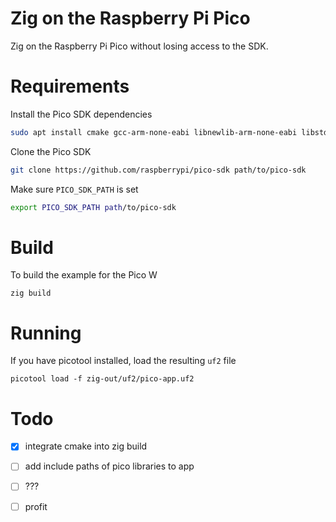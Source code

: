# Zig on the Raspberry Pi Pico
Zig on the Raspberry Pi Pico without losing access to the SDK.

# Requirements
Install the Pico SDK dependencies
```sh
sudo apt install cmake gcc-arm-none-eabi libnewlib-arm-none-eabi libstdc++-arm-none-eabi-newlib
```

Clone the Pico SDK
```sh
git clone https://github.com/raspberrypi/pico-sdk path/to/pico-sdk
```

Make sure `PICO_SDK_PATH` is set
```sh
export PICO_SDK_PATH path/to/pico-sdk
```

# Build
To build the example for the Pico W
```
zig build
```

# Running
If you have picotool installed, load the resulting `uf2` file
```
picotool load -f zig-out/uf2/pico-app.uf2
```

# Todo
- [x] integrate cmake into zig build
- [ ] add include paths of pico libraries to app
- [ ] ???
- [ ] profit

